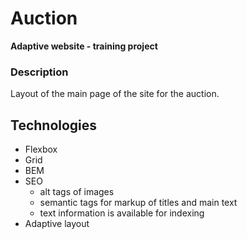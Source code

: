 # Auction
**Adaptive website - training project**

### Description
Layout of the main page of the site for the auction.

## Technologies
- Flexbox
- Grid
- BEM
- SEO
    - alt tags of images
    - semantic tags for markup of titles and main text
    - text information is available for indexing
- Adaptive layout
